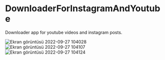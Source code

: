 # DownloaderForInstagramAndYoutube
Downloader app for youtube videos and instagram posts.


![Ekran görüntüsü 2022-09-27 104028](https://user-images.githubusercontent.com/96810885/192464573-503ec083-d8f4-48c3-a836-598d28bf9fdb.png)
![Ekran görüntüsü 2022-09-27 104107](https://user-images.githubusercontent.com/96810885/192464579-cda67ead-470d-431e-ae7c-cf1a7e1b7e11.png)
![Ekran görüntüsü 2022-09-27 104124](https://user-images.githubusercontent.com/96810885/192464583-858b6a6e-d091-4223-b949-2eade4bf3b7c.png)
